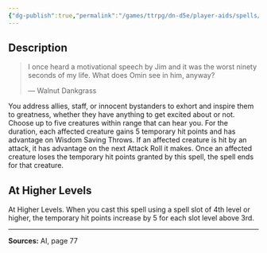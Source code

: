 ```yaml
---
{"dg-publish":true,"permalink":"/games/ttrpg/dn-d5e/player-aids/spells/level-3/motivational-speech/","tags":["ttrpg/dnd/5e","verbal","spell"],"noteIcon":""}
---
```



## Description
> I once heard a motivational speech by Jim and it was the worst ninety seconds of my life.
> What does Omin see in him, anyway?
> 
> &mdash; Walnut Dankgrass

You address allies, staff, or innocent bystanders to exhort and inspire them to greatness, whether they have anything to get excited about or not.
Choose up to five creatures within range that can hear you.
For the duration, each affected creature gains 5 temporary hit points and has advantage on Wisdom Saving Throws.
If an affected creature is hit by an attack, it has advantage on the next Attack Roll it makes.
Once an affected creature loses the temporary hit points granted by this spell, the spell ends for that creature.

## At Higher Levels
At Higher Levels.
When you cast this spell using a spell slot of 4th level or higher, the temporary hit points increase by 5 for each slot level above 3rd.

---

**Sources:** AI, page 77
